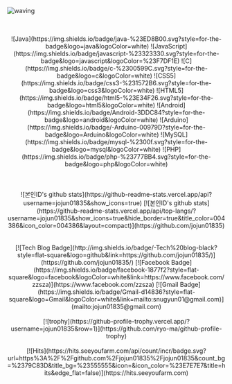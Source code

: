 ![waving](https://capsule-render.vercel.app/api?type=waving&height=200&text=Hello!&fontAlign=80&fontAlignY=40&color=gradient)
<br>
<br>
<br>
<div align=center>
![Java](https://img.shields.io/badge/java-%23ED8B00.svg?style=for-the-badge&logo=java&logoColor=white) ![JavaScript](https://img.shields.io/badge/javascript-%23323330.svg?style=for-the-badge&logo=javascript&logoColor=%23F7DF1E) ![C](https://img.shields.io/badge/c-%2300599C.svg?style=for-the-badge&logo=c&logoColor=white) ![CSS5](https://img.shields.io/badge/css3-%231572B6.svg?style=for-the-badge&logo=css3&logoColor=white) ![HTML5](https://img.shields.io/badge/html5-%23E34F26.svg?style=for-the-badge&logo=html5&logoColor=white) ![Android](https://img.shields.io/badge/Android-3DDC84?style=for-the-badge&logo=android&logoColor=white) ![Arduino](https://img.shields.io/badge/-Arduino-00979D?style=for-the-badge&logo=Arduino&logoColor=white) ![MySQL](https://img.shields.io/badge/mysql-%2300f.svg?style=for-the-badge&logo=mysql&logoColor=white)  ![PHP](https://img.shields.io/badge/php-%23777BB4.svg?style=for-the-badge&logo=php&logoColor=white)
<div>
<br>
<br>
<br>
![본인ID's github stats](https://github-readme-stats.vercel.app/api?username=jojun01835&show_icons=true)
[![본인ID's github stats](https://github-readme-stats.vercel.app/api/top-langs/?username=jojun01835&show_icons=true&hide_border=true&title_color=004386&icon_color=004386&layout=compact)](https://github.com/jojun01835)
<br>
<br>
<br>
[![Tech Blog Badge](http://img.shields.io/badge/-Tech%20blog-black?style=flat-square&logo=github&link=https://github.com/jojun01835/)](https://github.com/jojun01835/)
[![Facebook Badge](https://img.shields.io/badge/facebook-1877f2?style=flat-square&logo=facebook&logoColor=white&link=https://www.facebook.com/zzsza)](https://www.facebook.com/zzsza)
[![Gmail Badge](https://img.shields.io/badge/Gmail-d14836?style=flat-square&logo=Gmail&logoColor=white&link=mailto:snugyun01@gmail.com)](mailto:jojun01835@gmail.com)
<br>
<br>
[![trophy](https://github-profile-trophy.vercel.app/?username=jojun01835&row=1)](https://github.com/ryo-ma/github-profile-trophy)
<br>
<br>
[![Hits](https://hits.seeyoufarm.com/api/count/incr/badge.svg?url=https%3A%2F%2Fgithub.com%2Fjojun01835%2Fjojun01835&count_bg=%2379C83D&title_bg=%23555555&icon=&icon_color=%23E7E7E7&title=hits&edge_flat=false)](https://hits.seeyoufarm.com)

